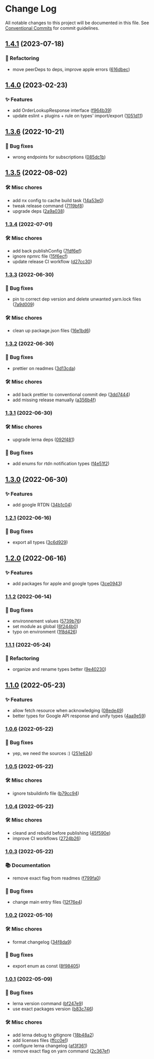 # Change Log

All notable changes to this project will be documented in this file.
See [Conventional Commits](https://conventionalcommits.org) for commit guidelines.

## [1.4.1](https://github.com/jeremybarbet/iap/compare/v1.4.0...v1.4.1) (2023-07-18)


### 🚧 Refactoring

* move peerDeps to deps, improve apple errors ([616dbec](https://github.com/jeremybarbet/iap/commit/616dbec2742e6a64370f3c8d27ac9fbb38d9f90e))

## [1.4.0](https://github.com/jeremybarbet/iap/compare/v1.3.6...v1.4.0) (2023-02-23)

### ✨ Features

- add OrderLookupResponse interface ([f964b39](https://github.com/jeremybarbet/iap/commit/f964b3960b4c0bfdfce9285ac4d894fa9ab3ff4c))
- update eslint + plugins + rule on types' import/export ([1051d11](https://github.com/jeremybarbet/iap/commit/1051d110a16ee816b2e375fdffbc0d38b5e846ad))

## [1.3.6](https://github.com/jeremybarbet/iap/compare/v1.3.5...v1.3.6) (2022-10-21)

### 🐛 Bug fixes

- wrong endpoints for subscriptions ([085dc1b](https://github.com/jeremybarbet/iap/commit/085dc1b0c832ff6ad6b5da87a9e2b5f5ac459a51))

## [1.3.5](https://github.com/jeremybarbet/iap/compare/v1.3.4...v1.3.5) (2022-08-02)

### 🛠️ Misc chores

- add nx config to cache build task ([14a53e0](https://github.com/jeremybarbet/iap/commit/14a53e059ea67fd06fcffc237a453476ff36125a))
- tweak release command ([7119bf8](https://github.com/jeremybarbet/iap/commit/7119bf84fddc33621c5ec423f7a11ad93bd03dd8))
- upgrade deps ([2a9a038](https://github.com/jeremybarbet/iap/commit/2a9a038ccaf454e684ff597ced99005874c4e853))

### [1.3.4](https://github.com/jeremybarbet/iap/compare/v1.3.3...v1.3.4) (2022-07-01)

### 🛠️ Misc chores

- add back publishConfig ([7fdf6ef](https://github.com/jeremybarbet/iap/commit/7fdf6eff50241f31e5c709bc33d200c299c22d73))
- ignore npmrc file ([15f6ecf](https://github.com/jeremybarbet/iap/commit/15f6ecf75934cabcb935e8d819ac9876d0144fdb))
- update release CI workflow ([d27cc30](https://github.com/jeremybarbet/iap/commit/d27cc30b467f11e8e19f07744cb979e7f58807b5))

### [1.3.3](https://github.com/jeremybarbet/iap/compare/v1.3.2...v1.3.3) (2022-06-30)

### 🐛 Bug fixes

- pin to correct dep version and delete unwanted yarn.lock files ([7a9d009](https://github.com/jeremybarbet/iap/commit/7a9d0091b3a39b6c1498dfc2d217836d950a0749))

### 🛠️ Misc chores

- clean up package.json files ([16e1bd6](https://github.com/jeremybarbet/iap/commit/16e1bd6119ba351319cf6a576e1427853f1b3123))

### [1.3.2](https://github.com/jeremybarbet/iap/compare/v1.3.1...v1.3.2) (2022-06-30)

### 🐛 Bug fixes

- prettier on readmes ([3d13cda](https://github.com/jeremybarbet/iap/commit/3d13cdafe1a6fd6d947fa6bbb453a6e05b063753))

### 🛠️ Misc chores

- add back prettier to conventional commit dep ([3dd7444](https://github.com/jeremybarbet/iap/commit/3dd7444ed99326bd8c2c973a136426d0e78cb0e0))
- add missing release manually ([a356b4f](https://github.com/jeremybarbet/iap/commit/a356b4f90c0ac5a21ba955bd3957fdca42c9fd0c))

### [1.3.1](https://github.com/jeremybarbet/iap/compare/v1.3.0...v1.3.1) (2022-06-30)

### 🛠️ Misc chores

- upgrade lerna deps ([092f481](https://github.com/jeremybarbet/iap/commit/092f481a5bd0e0c11605cf7b2e40f7575fb3fd80))

### 🐛 Bug fixes

- add enums for rtdn notification types ([f4e51f2](https://github.com/jeremybarbet/iap/commit/f4e51f2a2c73ac4eb2f2e0806bf30474720744e8))

## [1.3.0](https://github.com/jeremybarbet/iap/compare/v1.2.1...v1.3.0) (2022-06-30)

### ✨ Features

- add google RTDN ([34b1c04](https://github.com/jeremybarbet/iap/commit/34b1c044c4872c0f3c83bb6973f5b0a2f65f1839))

### [1.2.1](https://github.com/jeremybarbet/iap/compare/v1.2.0...v1.2.1) (2022-06-16)

### 🐛 Bug fixes

- export all types ([3c6d929](https://github.com/jeremybarbet/iap/commit/3c6d929c32b83a61e747b1c58135294dbc4b9faa))

## [1.2.0](https://github.com/jeremybarbet/iap/compare/v1.1.2...v1.2.0) (2022-06-16)

### ✨ Features

- add packages for apple and google types ([3ce0943](https://github.com/jeremybarbet/iap/commit/3ce0943aceadfe75465e21ec187078209dbd5668))

### [1.1.2](https://github.com/jeremybarbet/iap/compare/v1.1.1...v1.1.2) (2022-06-14)

### 🐛 Bug fixes

- environnement values ([5739b76](https://github.com/jeremybarbet/iap/commit/5739b76542c239392d2c159196bd724ca4ab52f6))
- set module as global ([6f244b0](https://github.com/jeremybarbet/iap/commit/6f244b07ef34f9ae084e3ca215129ad2f8291d6a))
- typo on environment ([1f8d426](https://github.com/jeremybarbet/iap/commit/1f8d426b7f6c8d60869021fa7724769ef7c480f2))

### [1.1.1](https://github.com/jeremybarbet/iap/compare/v1.1.0...v1.1.1) (2022-05-24)

### 🚧 Refactoring

- organize and rename types better ([9e40230](https://github.com/jeremybarbet/iap/commit/9e4023073d711a1b6c7991cc108d64e06baa623b))

## [1.1.0](https://github.com/jeremybarbet/iap/compare/v1.0.6...v1.1.0) (2022-05-23)

### ✨ Features

- allow fetch resource when acknowledging ([08ede49](https://github.com/jeremybarbet/iap/commit/08ede496d856d86afa17926016d299af1a9504fe))
- better types for Google API response and unify types ([4aa9e59](https://github.com/jeremybarbet/iap/commit/4aa9e5900e74755182c5678c2e782d42b8e2ddb3))

### [1.0.6](https://github.com/jeremybarbet/iap/compare/v1.0.5...v1.0.6) (2022-05-22)

### 🐛 Bug fixes

- yep, we need the sources :) ([251e624](https://github.com/jeremybarbet/iap/commit/251e6242be46bb9048ad8b4a35d97a5020a2a037))

### [1.0.5](https://github.com/jeremybarbet/iap/compare/v1.0.4...v1.0.5) (2022-05-22)

### 🛠️ Misc chores

- ignore tsbuildinfo file ([b79cc94](https://github.com/jeremybarbet/iap/commit/b79cc941c287068f7e20f85de72e1c3855d48f3d))

### [1.0.4](https://github.com/jeremybarbet/iap/compare/v1.0.3...v1.0.4) (2022-05-22)

### 🛠️ Misc chores

- cleand and rebuild before publishing ([45f590e](https://github.com/jeremybarbet/iap/commit/45f590ea6690b2bb9425023ba5146bbde2b274f8))
- improve CI workflows ([2724b26](https://github.com/jeremybarbet/iap/commit/2724b26df6079e9709eef1d4fd579d5bb2d6d1f8))

### [1.0.3](https://github.com/jeremybarbet/iap/compare/v1.0.2...v1.0.3) (2022-05-22)

### 📚 Documentation

- remove exact flag from readmes ([f799fa0](https://github.com/jeremybarbet/iap/commit/f799fa0da9862a4810b7b3ad63e6645943155a56))

### 🐛 Bug fixes

- change main entry files ([12f76e4](https://github.com/jeremybarbet/iap/commit/12f76e4e04a9d455d40561e88d88e982bf1f104b))

### [1.0.2](https://github.com/jeremybarbet/iap/compare/v1.0.1...v1.0.2) (2022-05-10)

### 🛠️ Misc chores

- format changelog ([34f8da9](https://github.com/jeremybarbet/iap/commit/34f8da91381d64550b03acc32547633fed9f4d15))

### 🐛 Bug fixes

- export enum as const ([8f98405](https://github.com/jeremybarbet/iap/commit/8f98405dbe3c54b33150d3201f84b3905c41bea0))

### [1.0.1](https://github.com/jeremybarbet/iap/compare/v1.0.0...v1.0.1) (2022-05-09)

### 🐛 Bug fixes

- lerna version command ([bf247e9](https://github.com/jeremybarbet/iap/commit/bf247e9610a87d7e1012eb68621a5c4bc32456e2))
- use exact packages version ([b83c746](https://github.com/jeremybarbet/iap/commit/b83c746f7e72b8e3ad92ade1121bf81c268fe8d6))

### 🛠️ Misc chores

- add lerna debug to gitignore ([18b48a2](https://github.com/jeremybarbet/iap/commit/18b48a231eb18101a2b0ef4f4fb0e9bea70592a6))
- add licenses files ([ffcc0e1](https://github.com/jeremybarbet/iap/commit/ffcc0e15125caeb6d65e1a84083fd5a6c27d603d))
- configure lerna changelog ([af3f361](https://github.com/jeremybarbet/iap/commit/af3f361ea1a452f50044046d5a0e32f6762c366c))
- remove exact flag on yarn command ([2c367ef](https://github.com/jeremybarbet/iap/commit/2c367ef0f10b2dd32960973819f156b608a0de5c))
